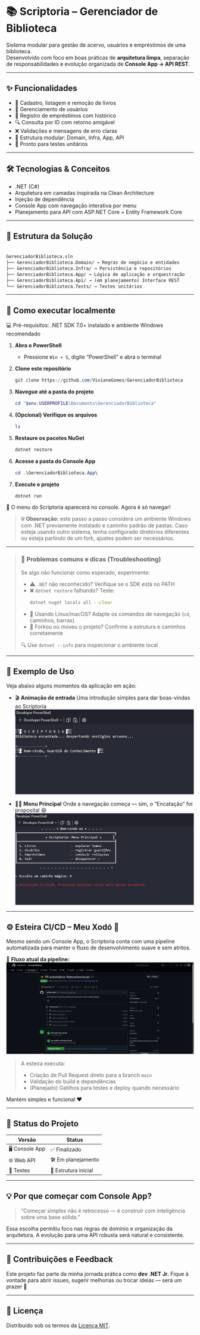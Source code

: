 # 📚 Scriptoria – Gerenciador de Biblioteca

Sistema modular para gestão de acervo, usuários e empréstimos de uma biblioteca.  
Desenvolvido com foco em boas práticas de **arquitetura limpa**, separação de responsabilidades e evolução organizada de **Console App → API REST**.

---

## ✨ Funcionalidades

- 📖 Cadastro, listagem e remoção de livros
- 👤 Gerenciamento de usuários
- 🔁 Registro de empréstimos com histórico
- 🔍 Consulta por ID com retorno amigável
- ❌ Validações e mensagens de erro claras
- 🧱 Estrutura modular: Domain, Infra, App, API
- 🧪 Pronto para testes unitários

---

## 🛠️ Tecnologias & Conceitos

- .NET (C#)
- Arquitetura em camadas inspirada na Clean Architecture
- Injeção de dependência
- Console App com navegação interativa por menu
- Planejamento para API com ASP.NET Core + Entity Framework Core

---

## 📂 Estrutura da Solução

```

GerenciadorBiblioteca.sln
├── GerenciadorBiblioteca.Domain/ → Regras de negócio e entidades
├── GerenciadorBiblioteca.Infra/ → Persistência e repositórios
├── GerenciadorBiblioteca.App/ → Lógica de aplicação e orquestração
├── GerenciadorBiblioteca.Api/ → (em planejamento) Interface REST
└── GerenciadorBiblioteca.Tests/ → Testes unitários

```

---

## 🚀 Como executar localmente

💻 Pré-requisitos: .NET SDK 7.0+ instalado e ambiente Windows recomendado

1. **Abra o PowerShell**

   - Pressione `Win + S`, digite “PowerShell” e abra o terminal

2. **Clone este repositório**

   ```powershell
   git clone https://github.com/VivianeGomes/GerenciadorBiblioteca
   ```

3. **Navegue até a pasta do projeto**

   ```powershell
   cd "$env:USERPROFILE\Documents\GerenciadorBiblioteca"
   ```

4. **(Opcional) Verifique os arquivos**

   ```powershell
   ls
   ```

5. **Restaure os pacotes NuGet**

   ```powershell
   dotnet restore
   ```

6. **Acesse a pasta do Console App**

   ```powershell
   cd .\GerenciadorBiblioteca.App\
   ```

7. **Execute o projeto**
   ```powershell
   dotnet run
   ```

🎉 O menu do Scriptoria aparecerá no console. Agora é só navegar!

> **💡 Observação:** este passo a passo considera um ambiente Windows com .NET previamente instalado e caminho padrão de pastas. Caso esteja usando outro sistema, tenha configurado diretórios diferentes ou esteja partindo de um fork, ajustes podem ser necessários.

---

> ### 🧰 Problemas comuns e dicas (Troubleshooting)
>
> Se algo não funcionar como esperado, experimente:
>
> - ⚠️ `.NET` não reconhecido? Verifique se o SDK está no PATH
> - ❌ `dotnet restore` falhando? Teste:
>   ```bash
>   dotnet nuget locals all --clear
>   ```
> - 🧭 Usando Linux/macOS? Adapte os comandos de navegação (`cd`, caminhos, barras)
> - 📁 Forkou ou moveu o projeto? Confirme a estrutura e caminhos corretamente
>
> 🔍 Use `dotnet --info` para inspecionar o ambiente local

---

## 📸 Exemplo de Uso

Veja abaixo alguns momentos da aplicação em ação:

- 🎬 **Animação de entrada**
  Uma introdução simples para dar boas-vindas ao Scriptoria
  ![Animação de entrada](image/README/menu.png)

- 🧙‍♂️ **Menu Principal**
  Onde a navegação começa — sim, o “Encatação” foi proposital 😄
  ![Menu principal](image/README/entrada.png)

---

## ⚙️ Esteira CI/CD – Meu Xodó 💫

Mesmo sendo um Console App, o Scriptoria conta com uma pipeline automatizada para manter o fluxo de desenvolvimento suave e sem atritos.

📸 **Fluxo atual da pipeline:**
![CI/CD Pipeline](image/README/esteira-cicd.png)

> A esteira executa:
>
> - Criação de Pull Request direto para a branch `main`
> - Validação do build e dependências
> - (Planejado) Gatilhos para testes e deploy quando necessário

Mantém simples e funcional ❤️

---

## 📌 Status do Projeto

| Versão         | Status               |
| -------------- | -------------------- |
| 🖥️ Console App | ✅ Finalizado        |
| 🌐 Web API     | 🛠️ Em planejamento   |
| 🧪 Testes      | 🧱 Estrutura inicial |

---

## 💡 Por que começar com Console App?

> “Começar simples não é retrocesso — é construir com inteligência sobre uma base sólida.”

Essa escolha permitiu foco nas regras de domínio e organização da arquitetura. A evolução para uma API robusta será natural e consistente.

---

## 💬 Contribuições e Feedback

Este projeto faz parte da minha jornada prática como **dev .NET Jr.**
Fique à vontade para abrir issues, sugerir melhorias ou trocar ideias — será um prazer 💜

---

## 📄 Licença

Distribuído sob os termos da [Licença MIT](LICENSE).
